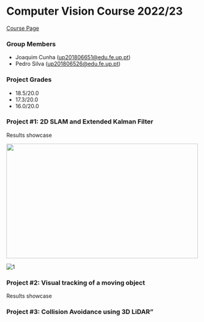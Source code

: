 # Computer Vision Course 2022/23 
[Course Page](https://sigarra.up.pt/feup/pt/ucurr_geral.ficha_uc_view?pv_ocorrencia_id=500375)  
    
### Group Members
 * Joaquim Cunha    (up201806651@edu.fe.up.pt) 
 * Pedro Silva    (up201806526@edu.fe.up.pt)

### Project Grades
 * 18.5/20.0
 * 17.3/20.0
 * 16.0/20.0

### Project #1: 2D SLAM and Extended Kalman Filter
Results showcase

<img src="https://github.com/pedrosilva2703/VC-FEUP/assets/78810496/85786ada-dbd1-4b07-bf4d-5cf895a9c911" style=" width:500px ; height:300px "  >

![1](https://github.com/pedrosilva2703/PM-FEUP/assets/78810496/e83c49dd-959f-4230-b90c-e6f4bc78294e)


### Project #2: Visual tracking of a moving object
Results showcase


### Project #3: Collision Avoidance using 3D LiDAR”



